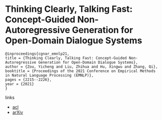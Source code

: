 # Thinking Clearly, Talking Fast: Concept-Guided Non-Autoregressive Generation for Open-Domain Dialogue Systems

```
@inproceedings{cgnar_emnlp21,
title = {Thinking Clearly, Talking Fast: Concept-Guided Non-Autoregressive Generation for Open-Domain Dialogue Systems},
author = {Zou, Yicheng and Liu, Zhihua and Hu, Xingwu and Zhang, Qi},
booktitle = {Proceedings of the 2021 Conference on Empirical Methods in Natural Language Processing (EMNLP)},
pages = {2215--2226},
year = {2021}
}
```

links
- [acl](https://aclanthology.org/2021.emnlp-main.169)
- [arXiv](https://arxiv.org/abs/2109.04084)
